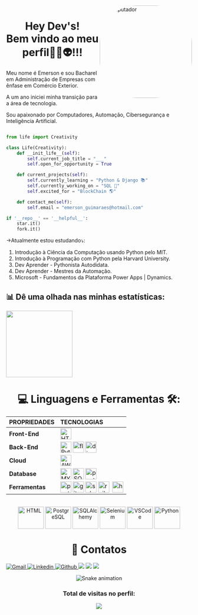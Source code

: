 <img min-width="450px" max-width="250" width="250" align="right" alt="Computador" style="border-radius:100px;" src="https://media.tenor.com/60s1c6i6PpYAAAAC/wearelegend.gif">

<h1 align="center">Hey Dev's! <br>
Bem vindo ao meu perfil🖖🏽👽!!!</h1>
<p>Meu nome é Emerson e sou Bacharel em Administração de Empresas com ênfase em Comércio Exterior. 
<p>A um ano iniciei minha transição para a área de tecnologia. 
<p>Sou apaixonado por Computadores, Automação, Cibersegurança e Inteligência Artificial. 


<div>

```python

from life import Creativity

class Life(Creativity):
    def __init_life__(self):
        self.current_job_title = "___"
        self.open_for_opportunity = True

    def current_projects(self):
        self.currently_learning = "Python & Django 📚"
        self.currently_working_on = "SQL 🌱"
        self.excited_for = "BlockChain 🌎"

    def contact_me(self):
        self.email = "emerson_guimaraes@hotmail.com"

if '__repo__' == '__helpful__':
    star.it()
    fork.it()
```

</div>

<p>->Atualmente estou estudando⤵️:
    
1) Introdução à Ciência da Computação usando Python pelo MIT.
2) Introdução à Programação com Python pela Harvard University.
2) Dev Aprender - Pythonista Autodidata.
3) Dev Aprender - Mestres da Automação.
4) Microsoft - Fundamentos da Plataforma Power Apps | Dynamics.
    
    
</p>

## 📊 Dê uma olhada nas minhas estatísticas:
 
<a href="https://github.com/S4m4r1tAn">
  <img height="180em" src="https://github-readme-stats-git-masterrstaa-rickstaa.vercel.app/api?username=S4m4r1tAn&show_icons=true&theme=dracula" />
</a>

##

<h1 align="center">💻 Linguagens e Ferramentas 🛠️:</h1>
<div style="display: inline_block;" align="center">

|  **PROPRIEDADES** | **TECNOLOGIAS** |
| :---------        |     :---------  |
|**Front-End** | <img align="center" alt="HTML" height="30" src="https://img.shields.io/badge/HTML5-E34F26?style=for-the-badge&logo=html5&logoColor=white"> 
| **Back-End** |  <img align="center" alt="Python" height="30" src="https://img.shields.io/badge/Python-3776AB?style=for-the-badge&logo=python&logoColor=white"> <img align="center" alt="flask" height="30" src="https://img.shields.io/badge/Flask-000000?style=for-the-badge&logo=flask&logoColor=white"> <img align="center" alt="django" height="30" src="https://img.shields.io/badge/Django-092E20?style=for-the-badge&logo=django&logoColor=white">|
|**Cloud** | <img align="center" alt="AWS" height="30" src="https://img.shields.io/badge/Amazon_AWS-232F3E?style=for-the-badge&logo=amazon-aws&logoColor=white">|
|**Database** |  <img align="center" alt="MYSQL" height="30" src="https://img.shields.io/badge/mysql-404D59?style=for-the-badge&logo=mysql&logoColor=white"> <img align="center" alt="SQLITE" height="30"  src="https://img.shields.io/badge/Sqlite-862d59?style=for-the-badge&logo=Sqlite&logoColor=white"> <img align="center" alt="postgre" height="30"  src="https://img.shields.io/badge/PostgreSQL-316192?style=for-the-badge&logo=postgresql&logoColor=white">|
|**Ferramentas** | <img align="center" alt="postaman" height="30" src="https://img.shields.io/badge/Postman-FF6C37?style=for-the-badge&logo=Postman&logoColor=white"> <img align="center" alt="git" height="30" src="https://img.shields.io/badge/Git-F05032?style=for-the-badge&logo=git&logoColor=white"> <img align="center" alt="selenium" height="30" src="https://img.shields.io/badge/Selenium-43B02A?style=for-the-badge&logo=Selenium&logoColor=white"> <img align="center" alt="railway" height="30" src="https://img.shields.io/badge/Railway-131415?style=for-the-badge&logo=railway&logoColor=white"> <img align="center"> <img align="center" alt="heroku" height="30" src="https://img.shields.io/badge/Heroku-430098?style=for-the-badge&logo=heroku&logoColor=white">|
<a>
    <div style="display: inline_block"><br>
  <img align="center" alt="HTML" height="60" width="70" src="https://cdn.jsdelivr.net/gh/devicons/devicon/icons/html5/html5-plain-wordmark.svg">
  <img align="center" alt="PostgreSQL" height="60" width="70" src="https://cdn.jsdelivr.net/gh/devicons/devicon/icons/postgresql/postgresql-original-wordmark.svg">
  <img align="center" alt="SQLAlchemy" height="60" width="70" src="https://cdn.jsdelivr.net/gh/devicons/devicon/icons/sqlalchemy/sqlalchemy-original-wordmark.svg">
  <img align="center" alt="Selenium" height="60" width="70" src="https://cdn.jsdelivr.net/gh/devicons/devicon/icons/selenium/selenium-original.svg">     
  <img align="center" alt="VSCode" height="60" width="70" src="https://cdn.jsdelivr.net/gh/devicons/devicon/icons/vscode/vscode-original-wordmark.svg">
  <img align="center" alt="Python" height="60" width="70" src="https://cdn.jsdelivr.net/gh/devicons/devicon/icons/python/python-original-wordmark.svg">
 
    
</div>
    <h1 align="center">
       💬 Contatos
        </a>
    </h1>
    <div align="left">
        <a href="emerson.guimaraes.santos@gmail.com">
            <img alt="Gmail"src="https://img.shields.io/badge/Gmail-D14836?style=for-the-badge&logo=gmail&logoColor=white">            
        </a>
        <a href="https://www.linkedin.com/in/emerson-santos-dev/" target="_blank">
            <img alt="Linkedin" src="https://img.shields.io/badge/LinkedIn-0077B5?style=for-the-badge&logo=linkedin&logoColor=white">
        </a>
        <a href="https://github.com/S4m4r1tAn" target="_blank">
            <img alt="Github" src="https://img.shields.io/badge/GitHub-100000?style=for-the-badge&logo=github&logoColor=white">
        </a> 
        <a href="https://discord.gg/wagxzStdcR" target="_blank"><img src="https://img.shields.io/badge/Discord-7289DA?style=for-the-badge&logo=discord&logoColor=white" target="_blank"></a>
        </a>
        <a href="https://img.shields.io/badge/Twitter-1DA1F2?style=for-the-badge&logo=twitter&logoColor=white" target="_blank"></a>
        </a>
        <a href="https://www.youtube.com/channel/UCfel6cN-SLGiWRjXs1uSi1Q" target="_blank"><img src="https://img.shields.io/badge/YouTube-FF0000?style=for-the-badge&logo=youtube&logoColor=white" target="_blank"></a>
        </a>
        <a href="https://www.twitch.tv/54m4r1t4N" target="_blank"><img src="https://img.shields.io/badge/Twitch-9146FF?style=for-the-badge&logo=twitch&logoColor=white" target="_blank"></a>
        </a>
</div>


 <div align="center">
    
   ![Snake animation](https://github.com/SamuelFLM/SamuelFLM/blob/output/github-contribution-grid-snake.svg)

  </div>

  <h3><p align="center">Total de visitas no perfil:</p>
<p align="center">
    <img alingn="center" src="https://profile-counter.glitch.me/S4m4r1tAn/count.svg"/>
</p>
